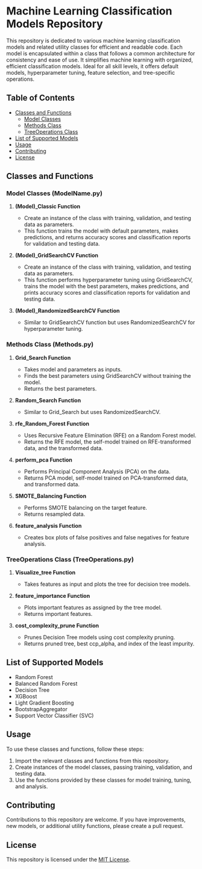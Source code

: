 # Machine Learning Classification Models Repository

This repository is dedicated to various machine learning classification models and related utility classes for efficient and readable code. Each model is encapsulated within a class that follows a common architecture for consistency and ease of use. It simplifies machine learning with organized, efficient classification models. Ideal for all skill levels, it offers default models, hyperparameter tuning, feature selection, and tree-specific operations.

## Table of Contents
- [Classes and Functions](#classes-and-functions)
  - [Model Classes](#model-classes)
  - [Methods Class](#methods-class)
  - [TreeOperations Class](#treeoperations-class)
- [List of Supported Models](#list-of-supported-models)
- [Usage](#usage)
- [Contributing](#contributing)
- [License](#license)

## Classes and Functions

### Model Classes (ModelName.py)

1. **(Model)_Classic Function**
   - Create an instance of the class with training, validation, and testing data as parameters.
   - This function trains the model with default parameters, makes predictions, and returns accuracy scores and classification reports for validation and testing data.

2. **(Model)_GridSearchCV Function**
   - Create an instance of the class with training, validation, and testing data as parameters.
   - This function performs hyperparameter tuning using GridSearchCV, trains the model with the best parameters, makes predictions, and prints accuracy scores and classification reports for validation and testing data.

3. **(Model)_RandomizedSearchCV Function**
   - Similar to GridSearchCV function but uses RandomizedSearchCV for hyperparameter tuning.

### Methods Class (Methods.py)

1. **Grid_Search Function**
   - Takes model and parameters as inputs.
   - Finds the best parameters using GridSearchCV without training the model.
   - Returns the best parameters.

2. **Random_Search Function**
   - Similar to Grid_Search but uses RandomizedSearchCV.

3. **rfe_Random_Forest Function**
   - Uses Recursive Feature Elimination (RFE) on a Random Forest model.
   - Returns the RFE model, the self-model trained on RFE-transformed data, and the transformed data.

4. **perform_pca Function**
   - Performs Principal Component Analysis (PCA) on the data.
   - Returns PCA model, self-model trained on PCA-transformed data, and transformed data.

5. **SMOTE_Balancing Function**
   - Performs SMOTE balancing on the target feature.
   - Returns resampled data.

6. **feature_analysis Function**
   - Creates box plots of false positives and false negatives for feature analysis.

### TreeOperations Class (TreeOperations.py)

1. **Visualize_tree Function**
   - Takes features as input and plots the tree for decision tree models.

2. **feature_importance Function**
   - Plots important features as assigned by the tree model.
   - Returns important features.

3. **cost_complexity_prune Function**
   - Prunes Decision Tree models using cost complexity pruning.
   - Returns pruned tree, best ccp_alpha, and index of the least impurity.

## List of Supported Models

- Random Forest
- Balanced Random Forest
- Decision Tree
- XGBoost
- Light Gradient Boosting
- BootstrapAggregator
- Support Vector Classifier (SVC)

## Usage

To use these classes and functions, follow these steps:

1. Import the relevant classes and functions from this repository.
2. Create instances of the model classes, passing training, validation, and testing data.
3. Use the functions provided by these classes for model training, tuning, and analysis.

## Contributing

Contributions to this repository are welcome. If you have improvements, new models, or additional utility functions, please create a pull request.

## License

This repository is licensed under the [MIT License](LICENSE).


